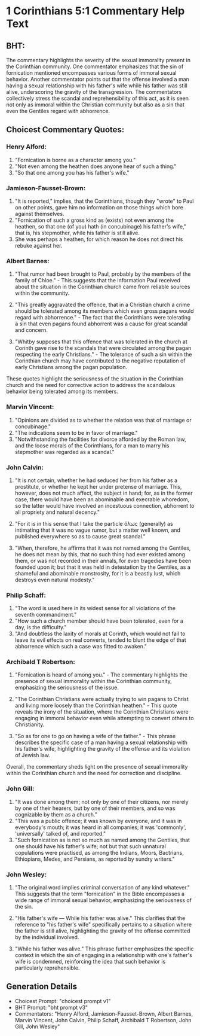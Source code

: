 # 1 Corinthians 5:1 Commentary Help Text

## BHT:
The commentary highlights the severity of the sexual immorality present in the Corinthian community. One commentator emphasizes that the sin of fornication mentioned encompasses various forms of immoral sexual behavior. Another commentator points out that the offense involved a man having a sexual relationship with his father's wife while his father was still alive, underscoring the gravity of the transgression. The commentators collectively stress the scandal and reprehensibility of this act, as it is seen not only as immoral within the Christian community but also as a sin that even the Gentiles regard with abhorrence.

## Choicest Commentary Quotes:
### Henry Alford:
1. "Fornication is borne as a character among you." 
2. "Not even among the heathen does anyone hear of such a thing." 
3. "So that one among you has his father's wife."

### Jamieson-Fausset-Brown:
1. "It is reported," implies, that the Corinthians, though they "wrote" to Paul on other points, gave him no information on those things which bore against themselves.
2. "Fornication of such a gross kind as (exists) not even among the heathen, so that one (of you) hath (in concubinage) his father's wife," that is, his stepmother, while his father is still alive.
3. She was perhaps a heathen, for which reason he does not direct his rebuke against her.

### Albert Barnes:
1. "That rumor had been brought to Paul, probably by the members of the family of Chloe." - This suggests that the information Paul received about the situation in the Corinthian church came from reliable sources within the community.

2. "This greatly aggravated the offence, that in a Christian church a crime should be tolerated among its members which even gross pagans would regard with abhorrence." - The fact that the Corinthians were tolerating a sin that even pagans found abhorrent was a cause for great scandal and concern.

3. "Whitby supposes that this offence that was tolerated in the church at Corinth gave rise to the scandals that were circulated among the pagan respecting the early Christians." - The tolerance of such a sin within the Corinthian church may have contributed to the negative reputation of early Christians among the pagan population.

These quotes highlight the seriousness of the situation in the Corinthian church and the need for corrective action to address the scandalous behavior being tolerated among its members.

### Marvin Vincent:
1. "Opinions are divided as to whether the relation was that of marriage or concubinage."
2. "The indications seem to be in favor of marriage."
3. "Notwithstanding the facilities for divorce afforded by the Roman law, and the loose morals of the Corinthians, for a man to marry his stepmother was regarded as a scandal."

### John Calvin:
1. "It is not certain, whether he had seduced her from his father as a prostitute, or whether he kept her under pretense of marriage. This, however, does not much affect, the subject in hand; for, as in the former case, there would have been an abominable and execrable whoredom, so the latter would have involved an incestuous connection, abhorrent to all propriety and natural decency." 

2. "For it is in this sense that I take the particle ὅλως (generally) as intimating that it was no vague rumor, but a matter well known, and published everywhere so as to cause great scandal."

3. "When, therefore, he affirms that it was not named among the Gentiles, he does not mean by this, that no such thing had ever existed among them, or was not recorded in their annals, for even tragedies have been founded upon it; but that it was held in detestation by the Gentiles, as a shameful and abominable monstrosity, for it is a beastly lust, which destroys even natural modesty."

### Philip Schaff:
1. "The word is used here in its widest sense for all violations of the seventh commandment."
2. "How such a church member should have been tolerated, even for a day, is the difficulty."
3. "And doubtless the laxity of morals at Corinth, which would not fail to leave its evil effects on real converts, tended to blunt the edge of that abhorrence which such a case was fitted to awaken."

### Archibald T Robertson:
1. "Fornication is heard of among you." - The commentary highlights the presence of sexual immorality within the Corinthian community, emphasizing the seriousness of the issue.

2. "The Corinthian Christians were actually trying to win pagans to Christ and living more loosely than the Corinthian heathen." - This quote reveals the irony of the situation, where the Corinthian Christians were engaging in immoral behavior even while attempting to convert others to Christianity.

3. "So as for one to go on having a wife of the father." - This phrase describes the specific case of a man having a sexual relationship with his father's wife, highlighting the gravity of the offense and its violation of Jewish law.

Overall, the commentary sheds light on the presence of sexual immorality within the Corinthian church and the need for correction and discipline.

### John Gill:
1. "It was done among them; not only by one of their citizens, nor merely by one of their hearers, but by one of their members, and so was cognizable by them as a church."
2. "This was a public offence; it was known by everyone, and it was in everybody's mouth; it was heard in all companies; it was 'commonly', 'universally' talked of, and reported."
3. "Such fornication as is not so much as named among the Gentiles, that one should have his father's wife; not but that such unnatural copulations were practised, as among the Indians, Moors, Bactrians, Ethiopians, Medes, and Persians, as reported by sundry writers."

### John Wesley:
1. "The original word implies criminal conversation of any kind whatever." This suggests that the term "fornication" in the Bible encompasses a wide range of immoral sexual behavior, emphasizing the seriousness of the sin.

2. "His father's wife — While his father was alive." This clarifies that the reference to "his father's wife" specifically pertains to a situation where the father is still alive, highlighting the gravity of the offense committed by the individual involved.

3. "While his father was alive." This phrase further emphasizes the specific context in which the sin of engaging in a relationship with one's father's wife is condemned, reinforcing the idea that such behavior is particularly reprehensible.


## Generation Details
- Choicest Prompt: "choicest prompt v1"
- BHT Prompt: "bht prompt v3"
- Commentators: "Henry Alford, Jamieson-Fausset-Brown, Albert Barnes, Marvin Vincent, John Calvin, Philip Schaff, Archibald T Robertson, John Gill, John Wesley"
